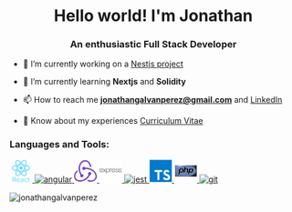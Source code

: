 <h1 align="center">Hello world! I'm Jonathan</h1>
<h3 align="center">An enthusiastic Full Stack Developer</h3>

- 🔭 I’m currently working on a [Nestjs project](https://github.com/JonathanGalvanPerez/tasks-nestjs)

- 🌱 I’m currently learning **Nextjs** and **Solidity**

- 📫 How to reach me **jonathangalvanperez@gmail.com** and <a href="https://linkedin.com/in/jonathan-galvan-perez" target="blank">LinkedIn</a>

- 📄 Know about my experiences [Curriculum Vitae](https://jonathangalvanperez.github.io/curriculum-vitae/)

<h3 align="left">Languages and Tools:</h3>
<p align="left">
  <a href="https://reactjs.org/" target="_blank"> <img src="https://raw.githubusercontent.com/devicons/devicon/master/icons/react/react-original-wordmark.svg" alt="react" width="40" height="40"/> </a>
  <a href="https://angular.io" target="_blank"><img src="https://angular.io/assets/images/logos/angular/angular.svg" alt="angular" width="40" height="40"/> </a>
  <a href="https://redux.js.org" target="_blank"> <img src="https://raw.githubusercontent.com/devicons/devicon/master/icons/redux/redux-original.svg" alt="redux" width="40" height="40"/> </a>
  <a href="https://expressjs.com" target="_blank"> <img src="https://raw.githubusercontent.com/devicons/devicon/master/icons/express/express-original-wordmark.svg" alt="express" width="40" height="40"/> </a>
  <a href="https://jestjs.io" target="_blank"> <img src="https://www.vectorlogo.zone/logos/jestjsio/jestjsio-icon.svg" alt="jest" width="40" height="40"/> </a>
  <a href="https://www.typescriptlang.org/" target="_blank"> <img src="https://raw.githubusercontent.com/devicons/devicon/master/icons/typescript/typescript-original.svg" alt="typescript" width="40" height="40"/> </a>
  <a href="https://www.php.net" target="_blank"> <img src="https://raw.githubusercontent.com/devicons/devicon/master/icons/php/php-original.svg" alt="php" width="40" height="40"/> </a>
  <a href="https://git-scm.com/" target="_blank"> <img src="https://www.vectorlogo.zone/logos/git-scm/git-scm-icon.svg" alt="git" width="40" height="40"/> </a>
</p>

<img align="center" src="https://github-readme-stats.vercel.app/api/top-langs?username=jonathangalvanperez&show_icons=true&locale=en&layout=compact" alt="jonathangalvanperez" />
